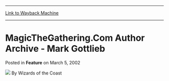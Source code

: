 
---
[Link to Wayback Machine](https://web.archive.org/web/20210502145314/https://magic.wizards.com/en/articles/archive/feature/magicthegatheringcom-author-archive-mark-gottlieb-2002-03-05)

[_metadata_:wayback_url]:- "https://magic.wizards.com/en/articles/archive/feature/magicthegatheringcom-author-archive-mark-gottlieb-2002-03-05"
[_metadata_:wayback_raw_url]:- "https://web.archive.org/web/20210502145314id_/https://magic.wizards.com/en/articles/archive/feature/magicthegatheringcom-author-archive-mark-gottlieb-2002-03-05"
[_metadata_:wayback_capture_timestamp]:- "2021-05-02 14:53:14+00:00"
[_metadata_:generator]:- "Drupal 7 (http://drupal.org)"
---


MagicTheGathering.Com Author Archive - Mark Gottlieb
====================================================



 Posted in **Feature**
 on March 5, 2002 






![](https://media.magic.wizards.com/styles/auth_small/public/images/person/wizards_author.jpg)
By Wizards of the Coast

















